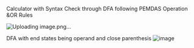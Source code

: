 Calculator with Syntax Check through DFA following PEMDAS Operation &OR Rules

![Uploading image.png…]()

DFA with end states being operand and close parenthesis
![image](https://github.com/Skyyledc/CalculatorDFA/assets/123300731/b34fa3a2-5779-4a3c-9d5d-e668854f4aad)
